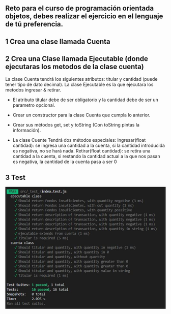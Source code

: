 ## Reto para el curso de programación orientada objetos, debes realizar el ejercicio en el lenguaje de tú preferencia.

## 1 Crea una clase llamada Cuenta
## 2 Crea una Clase llamada Ejecutable (donde ejecutaras los metodos de la clase cuenta)

La clase Cuenta tendrá los siguientes atributos: titular y cantidad (puede tener tipo de dato decimal).
La clase Ejecutable es la que ejecutara los metodos ingresar & retirar.

- El atributo titular debe de ser obligatorio y la cantidad debe de ser un parametro opcional. 

- Crear un constructor para la clase Cuenta que cumpla lo anterior.
- Crear sus métodos get, set y toString (Con toString pintas la información).

- La clase Cuente Tendrá dos métodos especiales:
Ingresar(float cantidad): se ingresa una cantidad a la cuenta, si la cantidad introducida es negativa, no se hará nada.
Retirar(float cantidad): se retira una cantidad a la cuenta, si restando la cantidad actual a la que nos pasan es negativa, la cantidad de la cuenta pasa a ser 0

## 3 Test

![Test.jpg](./images/Test.JPG)